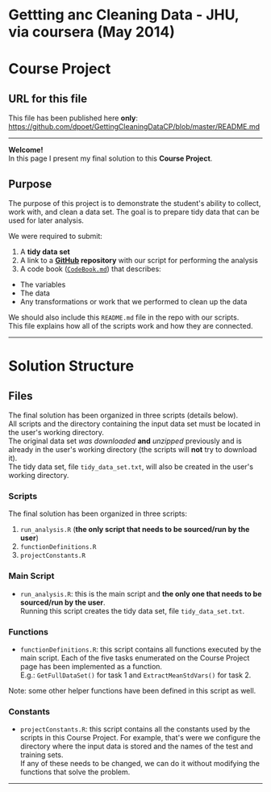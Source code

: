 # Gettting anc Cleaning Data - JHU, via coursera (May 2014)  
# Course Project
## URL for this file
This file has been published here **only**: https://github.com/dpoet/GettingCleaningDataCP/blob/master/README.md
***

**Welcome!**  
In this page I present my final solution to this **Course Project**.  

## Purpose    
The purpose of this project is to demonstrate the student's ability to collect, 
work with, and clean a data set. The goal is to prepare tidy data that can be 
used for later analysis. 

We were required to submit:  
1. A **tidy data set**  
2. A link to a **[GitHub](https://www.github.com/) repository** with our script for performing the analysis  
3. A code book ([`CodeBook.md`](https://github.com/dpoet/GettingCleaningDataCP/blob/master/CodeBook.md)) that describes:  
+ The variables  
+ The data  
+ Any transformations or work that we performed to clean up the data  

We should also include this `README.md` file in the repo with our scripts.  
This file explains how all of the scripts work and how they are connected.  

***

# Solution Structure  
## Files
The final solution has been organized in three scripts (details below).  
All scripts and the directory containing the input data set must be located in the user's working directory.  
The original data set *was downloaded* **and** *unzipped* previously and is already in the user's working directory (the scripts will **not** try to download it).  
The tidy data set, file `tidy_data_set.txt`, will also be created in the user's working directory.

### Scripts 
The final solution has been organized in three scripts:  
1. `run_analysis.R` (**the only script that needs to be sourced/run by the user**)  
2. `functionDefinitions.R`  
3. `projectConstants.R`  
  
  
### Main Script  
+ `run_analysis.R`: this is the main script and **the only one that needs to be sourced/run by the user**.  
Running this script creates the tidy data set, file `tidy_data_set.txt`.  

### Functions  
+ `functionDefinitions.R`:  this script contains all functions executed by the main script. Each of the five tasks enumerated on the Course Project page has been implemented as a function.  
E.g.: `GetFullDataSet()` for task 1 and `ExtractMeanStdVars()` for task 2.  

Note: some other helper functions have been defined in this script as well.

### Constants  
+ `projectConstants.R`:  this script contains all the constants used by the scripts in this Course Project.  For example, that's were we configure the directory where the input data is stored and the names of the test and training sets.  
If any of these needs to be changed, we can do it without modifying the functions that solve the problem.

***
